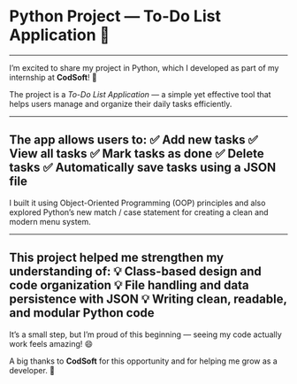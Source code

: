 # Python Project — To-Do List Application 🐍
---
I’m excited to share my project in Python, which I developed as part of my internship at **CodSoft**! 🎉

The project is a *To-Do List Application* — a simple yet effective tool that helps users manage and organize their daily tasks efficiently.

---
The app allows users to:
✅ Add new tasks
✅ View all tasks
✅ Mark tasks as done
✅ Delete tasks
✅ Automatically save tasks using a JSON file
---

I built it using Object-Oriented Programming (OOP) principles and also explored Python’s new match / case statement for creating a clean and modern menu system.

---
This project helped me strengthen my understanding of:
💡 Class-based design and code organization
💡 File handling and data persistence with JSON
💡 Writing clean, readable, and modular Python code
---

It’s a small step, but I’m proud of this beginning — seeing my code actually work feels amazing! 😄

A big thanks to **CodSoft** for this opportunity and for helping me grow as a developer. 🙏
